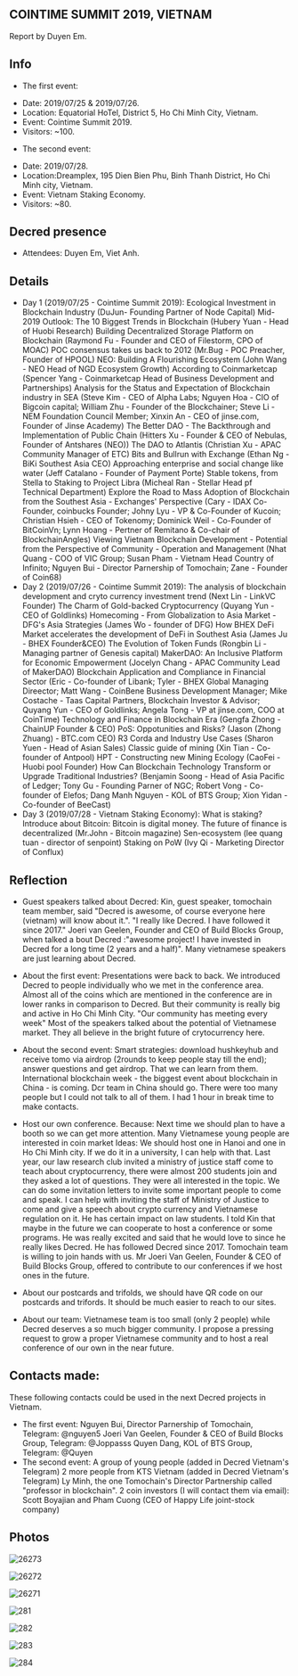 ## COINTIME SUMMIT 2019, VIETNAM

Report by Duyen Em.

## Info
* The first event:
- Date: 2019/07/25 & 2019/07/26.
- Location: Equatorial HoTel, District 5, Ho Chi Minh City, Vietnam.
- Event: Cointime Summit 2019.
- Visitors: ~100.
* The second event:
- Date: 2019/07/28.
- Location:Dreamplex, 195 Dien Bien Phu, Binh Thanh District, Ho Chi Minh city, Vietnam.
- Event: Vietnam Staking Economy.
- Visitors: ~80.

## Decred presence
- Attendees: Duyen Em, Viet Anh.

## Details
* Day 1 (2019/07/25 - Cointime Summit 2019):
Ecological Investment in Blockchain Industry (DuJun- Founding Partner of Node Capital)
Mid-2019 Outlook: The 10 Biggest Trends in Blockchain (Hubery Yuan - Head of Huobi Research)
Building Decentralized Storage Platform on Blockchain (Raymond Fu - Founder and CEO of Filestorm, CPO of MOAC)
POC consensus takes us back to 2012 (Mr.Bug - POC Preacher, Founder of HPOOL)
NEO: Building A Flourishing Ecosystem (John Wang - NEO Head of NGD Ecosystem Growth)
According to Coinmarketcap (Spencer Yang - Coinmarketcap Head of Business Development and Partnerships) 
Analysis for the Status and Expectation of Blockchain industry in SEA (Steve Kim - CEO of Alpha Labs; Nguyen Hoa - CIO of Bigcoin capital; William Zhu - Founder of the Blockchainer; Steve Li - NEM Foundation Council Member; Xinxin An - CEO of jinse.com, Founder of Jinse Academy)
The Better DAO - The Backthrough and Implementation of Public Chain (Hitters Xu - Founder & CEO of Nebulas, Founder of Antshares (NEO))
The DAO to Atlantis (Christian Xu - APAC Community Manager of ETC)
Bits and Bullrun with Exchange (Ethan Ng - BiKi Southest Asia CEO)
Approaching enterprise and social change like water (Jeff Catalano - Founder of Payment Porte)
Stable tokens, from Stella to Staking to Project Libra (Micheal Ran - Stellar Head pf Technical Department)
Explore the Road to Mass Adoption of Blockchain from the Southest Asia - Exchanges' Perspective (Cary - IDAX Co-Founder, coinbucks Founder; Johny Lyu - VP & Co-Founder of Kucoin; Christian Hsieh - CEO of Tokenomy; Dominick Weil - Co-Founder of BitCoinVn; Lynn Hoang - Pertner of Remitano & Co-chair of BlockchainAngles)
Viewing Vietnam Blockchain Development - Potential from the Perspective of Community - Operation and Management (Nhat Quang - COO of VIC Group; Susan Pham - Vietnam Head Country of Infinito; Nguyen Bui - Director Parnership of Tomochain; Zane - Founder of Coin68)
* Day 2 (2019/07/26 - Cointime Summit 2019):
The analysis of blockchain development and cryto currency investment trend (Next Lin - LinkVC Founder)
The Charm of Gold-backed Cryptocurrency (Quyang Yun - CEO of Goldlinks)
Homecoming - From Globalization to Asia Market - DFG's Asia Strategies (James Wo - founder of DFG)
How BHEX DeFi Market accelerates the development of DeFi in Southest Asia (James Ju - BHEX Founder&CEO)
The Evolution of Token Funds (Rongbin Li - Managing partner of Genesis capital)
MakerDAO: An Inclusive Platform for Economic Empowerment (Jocelyn Chang - APAC Community Lead of MakerDAO) 
Blockchain Application and Compliance in Financial Sector (Eric - Co-founder of Libank; Tyler - BHEX Global Managing Direector; Matt Wang - CoinBene Business Development Manager; Mike Costache - Taas Capital Partners, Blockchain Investor & Advisor; Quyang Yun - CEO of Goldlinks; Angela Tong - VP at jinse.com, COO at CoinTime)
Technology and Finance in Blockchain Era (Gengfa Zhong - ChainUP Founder & CEO)
PoS: Oppotunities and Risks? (Jason (Zhong Zhuang) - BTC.com CEO)
R3 Corda and Industry Use Cases (Sharon Yuen - Head of Asian Sales)
Classic guide of mining (Xin Tian - Co-founder of Antpool)
HPT - Constructing new Mining Ecology (CaoFei - Huobi pool Founder)
How Can Blockchain Technology Transform or Upgrade Traditional Industries? (Benjamin Soong - Head of Asia Pacific of Ledger; Tony Gu - Founding Parner of NGC; Robert Vong - Co-founder of Elefos; Dang Manh Nguyen - KOL of BTS Group; Xion Yidan - Co-founder of BeeCast)
* Day 3 (2019/07/28 - Vietnam Staking Economy):
What is staking?
Introduce about Bitcoin: Bitcoin is digital money. The future of finance is decentralized  (Mr.John - Bitcoin magazine)
Sen-ecosystem (lee quang tuan - director of senpoint)
Staking on PoW (Ivy Qi - Marketing Director of Conflux)

## Reflection

* Guest speakers talked about Decred: 
Kin, guest speaker, tomochain team member, said "Decred is awesome, of course everyone here (vietnam) will know about it.". "I really like Decred. I have followed it since 2017."
Joeri van Geelen, Founder and CEO of Build Blocks Group, when talked a bout Decred :"awesome project! I have invested in Decred for a long time (2 years and a half)".
Many vietnamese speakers are just learning about Decred.

* About the first event:
Presentations were back to back. We introduced Decred to people individually who we met in the conference area.
Almost all of the coins which are mentioned in the conference are in lower ranks in comparison to Decred. But their community is really big and active in Ho Chi Minh City.  "Our community has meeting every week"
Most of the speakers talked about the potential of Vietnamese market. They all believe in the bright future of crytocurrency here. 
* About the second event:
Smart strategies: download hushkeyhub and receive tomo via airdrop (2rounds to keep people stay till the end); answer questions and get airdrop. That we can learn from them.
International blockchain week - the biggest event about blockchain in China - is coming. Dcr team in China should go. 
There were too many people but I could not talk to all of them. I had 1 hour in break time to make contacts.

* Host our own conference. 
Because:
Next time we should plan to have a booth so we can get more attention.
Many Vietnamese young people are interested in coin market
Ideas: 
We should host one in Hanoi and one in Ho Chi Minh city. If we do it in a university, I can help with that. Last year, our law research club invited a ministry of justice staff come to teach about cryptocurrency, there were almost 200 students join and they asked a lot of questions. They were all interested in the topic.
We can do some invitation letters to invite some important people to come and speak. I can help with inviting the staff of Ministry of Justice to come and give a speech about crypto currency and Vietnamese regulation on it. He has certain impact on law students. 
I told Kin that maybe in the future we can cooperate to host a conference or some programs. He was really excited and said that he would love to since he really likes Decred. He has followed Decred since 2017. Tomochain team is willing to join hands with us. 
Mr Joeri Van Geelen, Founder & CEO of Build Blocks Group, offered to contribute to our conferences if we host ones in the future.

* About our postcards and trifolds, we should have QR code on our postcards and trifords. It should be much easier to reach to our sites.
* About our team: Vietnamese team is too small (only 2 people) while Decred deserves a so much bigger community. I propose a pressing request to grow a proper Vietnamese community and to host a real conference of our own in the near future. 

## Contacts made:
These following contacts could be used in the next Decred projects in Vietnam.
* The first event:
Nguyen Bui, Director Parnership of Tomochain, Telegram: @nguyen5
Joeri Van Geelen, Founder & CEO of Build Blocks Group, Telegram: @Joppasss
Quyen Dang, KOL of BTS Group, Telegram: @Quyen
* The second event:
A group of young people (added in Decred Vietnam's Telegram)
2 more people from KTS Vietnam (added in Decred Vietnam's Telegram)
Ly Minh, the one Tomochain's Director Partnership called "professor in blockchain".
2 coin investors (I will contact them via email): Scott Boyajian and Pham Cuong (CEO of Happy Life joint-stock company)

## Photos

![26273](https://github.com/duyenemdo/events/blob/master/2627.jpg)

![26272](https://github.com/duyenemdo/events/blob/master/2627-3.jpg)

![26271](https://github.com/duyenemdo/events/blob/master/2627-2.jpg)

![281](https://github.com/duyenemdo/events/blob/master/2807-1.jpg)

![282](https://github.com/duyenemdo/events/blob/master/2807-2.jpg)

![283](https://github.com/duyenemdo/events/blob/master/2807-3.jpg)

![284](https://github.com/duyenemdo/events/blob/master/2807-4.jpg)
